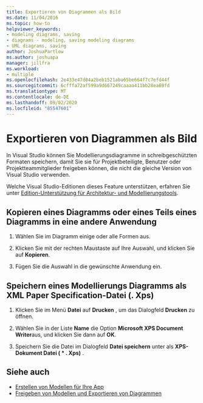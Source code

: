 ```yaml
---
title: Exportieren von Diagrammen als Bild
ms.date: 11/04/2016
ms.topic: how-to
helpviewer_keywords:
- modeling diagrams, saving
- diagrams - modeling, saving modeling diagrams
- UML diagrams, saving
author: JoshuaPartlow
ms.author: joshuapa
manager: jillfra
ms.workload:
- multiple
ms.openlocfilehash: 2e433e47d04a2beb1521aba65be664f7c7efd44f
ms.sourcegitcommit: 6cfffa72af599a9d667249caaaa411bb28ea69fd
ms.translationtype: MT
ms.contentlocale: de-DE
ms.lasthandoff: 09/02/2020
ms.locfileid: "85547601"
---
```

# <a name="export-diagrams-as-images"></a>Exportieren von Diagrammen als Bild

In Visual Studio können Sie Modellierungsdiagramme in schreibgeschützten Formaten speichern, damit Sie sie für Projektbeteiligte, Benutzer oder Projektteammitglieder freigeben können, die nicht die gleiche Version von Visual Studio verwenden.

Welche Visual Studio-Editionen dieses Feature unterstützen, erfahren Sie unter [Edition-Unterstützung für Architektur- und Modellierungstools](../modeling/what-s-new-for-design-in-visual-studio.md#VersionSupport).

## <a name="copy-a-diagram-or-part-of-a-diagram-to-another-application"></a>Kopieren eines Diagramms oder eines Teils eines Diagramms in eine andere Anwendung

1. Wählen Sie im Diagramm einige oder alle Formen aus.

2. Klicken Sie mit der rechten Maustaste auf Ihre Auswahl, und klicken Sie auf **Kopieren**.

3. Fügen Sie die Auswahl in die gewünschte Anwendung ein.

## <a name="save-a-modeling-diagram-as-an-xml-paper-specification-xps-file"></a>Speichern eines Modellierungs Diagramms als XML Paper Specification-Datei (. Xps)

1. Klicken Sie im Menü **Datei** auf **Drucken** , um das Dialogfeld **Drucken** zu öffnen.

2. Wählen Sie in der Liste **Name** die Option **Microsoft XPS Document Writer**aus, und klicken Sie dann auf **OK**.

3. Speichern Sie die Datei im Dialogfeld **Datei speichern** unter als **XPS-Dokument Datei ( \* . Xps)** .

## <a name="see-also"></a>Siehe auch

- [Erstellen von Modellen für Ihre App](../modeling/create-models-for-your-app.md)
- [Freigeben von Modellen und Exportieren von Diagrammen](../modeling/share-models-and-exporting-diagrams.md)
